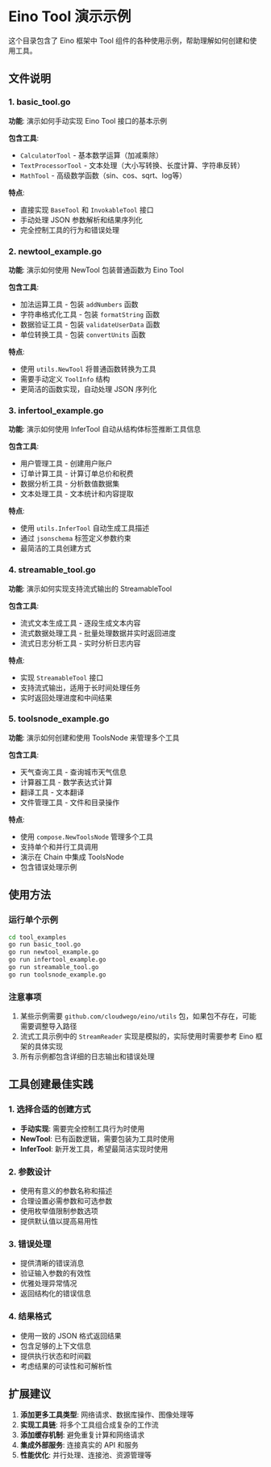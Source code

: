 # Eino Tool 演示示例

这个目录包含了 Eino 框架中 Tool 组件的各种使用示例，帮助理解如何创建和使用工具。

## 文件说明

### 1. basic_tool.go
**功能**: 演示如何手动实现 Eino Tool 接口的基本示例

**包含工具**:
- `CalculatorTool` - 基本数学运算（加减乘除）
- `TextProcessorTool` - 文本处理（大小写转换、长度计算、字符串反转）
- `MathTool` - 高级数学函数（sin、cos、sqrt、log等）

**特点**:
- 直接实现 `BaseTool` 和 `InvokableTool` 接口
- 手动处理 JSON 参数解析和结果序列化
- 完全控制工具的行为和错误处理

### 2. newtool_example.go
**功能**: 演示如何使用 NewTool 包装普通函数为 Eino Tool

**包含工具**:
- 加法运算工具 - 包装 `addNumbers` 函数
- 字符串格式化工具 - 包装 `formatString` 函数
- 数据验证工具 - 包装 `validateUserData` 函数
- 单位转换工具 - 包装 `convertUnits` 函数

**特点**:
- 使用 `utils.NewTool` 将普通函数转换为工具
- 需要手动定义 `ToolInfo` 结构
- 更简洁的函数实现，自动处理 JSON 序列化

### 3. infertool_example.go
**功能**: 演示如何使用 InferTool 自动从结构体标签推断工具信息

**包含工具**:
- 用户管理工具 - 创建用户账户
- 订单计算工具 - 计算订单总价和税费
- 数据分析工具 - 分析数值数据集
- 文本处理工具 - 文本统计和内容提取

**特点**:
- 使用 `utils.InferTool` 自动生成工具描述
- 通过 `jsonschema` 标签定义参数约束
- 最简洁的工具创建方式

### 4. streamable_tool.go
**功能**: 演示如何实现支持流式输出的 StreamableTool

**包含工具**:
- 流式文本生成工具 - 逐段生成文本内容
- 流式数据处理工具 - 批量处理数据并实时返回进度
- 流式日志分析工具 - 实时分析日志内容

**特点**:
- 实现 `StreamableTool` 接口
- 支持流式输出，适用于长时间处理任务
- 实时返回处理进度和中间结果

### 5. toolsnode_example.go
**功能**: 演示如何创建和使用 ToolsNode 来管理多个工具

**包含工具**:
- 天气查询工具 - 查询城市天气信息
- 计算器工具 - 数学表达式计算
- 翻译工具 - 文本翻译
- 文件管理工具 - 文件和目录操作

**特点**:
- 使用 `compose.NewToolsNode` 管理多个工具
- 支持单个和并行工具调用
- 演示在 Chain 中集成 ToolsNode
- 包含错误处理示例

## 使用方法

### 运行单个示例
```bash
cd tool_examples
go run basic_tool.go
go run newtool_example.go
go run infertool_example.go
go run streamable_tool.go
go run toolsnode_example.go
```

### 注意事项
1. 某些示例需要 `github.com/cloudwego/eino/utils` 包，如果包不存在，可能需要调整导入路径
2. 流式工具示例中的 `StreamReader` 实现是模拟的，实际使用时需要参考 Eino 框架的具体实现
3. 所有示例都包含详细的日志输出和错误处理

## 工具创建最佳实践

### 1. 选择合适的创建方式
- **手动实现**: 需要完全控制工具行为时使用
- **NewTool**: 已有函数逻辑，需要包装为工具时使用
- **InferTool**: 新开发工具，希望最简洁实现时使用

### 2. 参数设计
- 使用有意义的参数名称和描述
- 合理设置必需参数和可选参数
- 使用枚举值限制参数选项
- 提供默认值以提高易用性

### 3. 错误处理
- 提供清晰的错误消息
- 验证输入参数的有效性
- 优雅处理异常情况
- 返回结构化的错误信息

### 4. 结果格式
- 使用一致的 JSON 格式返回结果
- 包含足够的上下文信息
- 提供执行状态和时间戳
- 考虑结果的可读性和可解析性

## 扩展建议

1. **添加更多工具类型**: 网络请求、数据库操作、图像处理等
2. **实现工具链**: 将多个工具组合成复杂的工作流
3. **添加缓存机制**: 避免重复计算和网络请求
4. **集成外部服务**: 连接真实的 API 和服务
5. **性能优化**: 并行处理、连接池、资源管理等